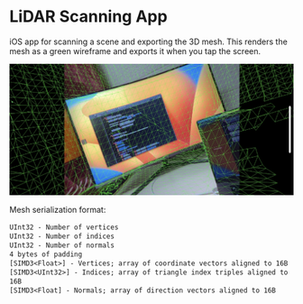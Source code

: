 # LiDAR Scanning App

iOS app for scanning a scene and exporting the 3D mesh. This renders the mesh as a green wireframe and exports it when you tap the screen.

![Screenshot of the green scene mesh overlaid on the real world](./Documentation/AppScreenshot.jpg)

Mesh serialization format:

```
UInt32 - Number of vertices
UInt32 - Number of indices
UInt32 - Number of normals
4 bytes of padding
[SIMD3<Float>] - Vertices; array of coordinate vectors aligned to 16B
[SIMD3<UInt32>] - Indices; array of triangle index triples aligned to 16B
[SIMD3<Float] - Normals; array of direction vectors aligned to 16B
```
